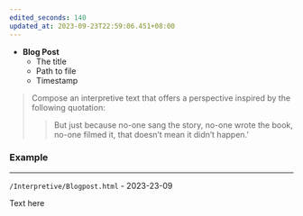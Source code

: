 ```yaml
---
edited_seconds: 140
updated_at: 2023-09-23T22:59:06.451+08:00
---
```



- **Blog Post**
	- The title
	- Path to file
	- Timestamp


>Compose an interpretive text that offers a perspective inspired by the following quotation: 
>> But just because no-one sang the story, no-one wrote the book, no-one filmed it, that doesn’t mean it didn’t happen.’


### Example
---
`/Interpretive/Blogpost.html` - 2023-23-09

Text here

